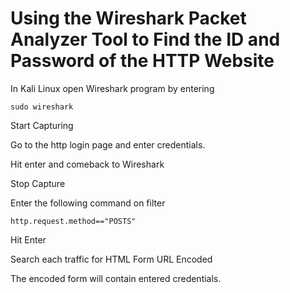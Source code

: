 # Using the Wireshark Packet Analyzer Tool to Find the ID and Password of the HTTP Website 

In Kali Linux open Wireshark program by entering

    sudo wireshark

Start Capturing

Go to the http login page and enter credentials.

Hit enter and comeback to Wireshark

Stop Capture

Enter the following command on filter

    http.request.method=="POSTS"

Hit Enter

Search each traffic for HTML Form URL Encoded

The encoded form will contain entered credentials.
